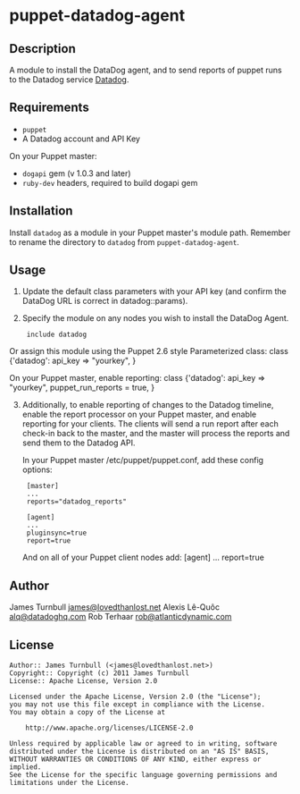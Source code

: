 puppet-datadog-agent
====================

Description
-----------

A module to install the DataDog agent, and to send reports of puppet runs
to the Datadog service [Datadog](http://www.datadoghq.com/).

Requirements
------------

* `puppet`
* A Datadog account and API Key

On your Puppet master:
* `dogapi` gem (v 1.0.3 and later)
* `ruby-dev` headers, required to build dogapi gem


Installation
------------

Install `datadog` as a module in your Puppet master's module
path. Remember to rename the directory to `datadog` from
`puppet-datadog-agent`.

Usage
-----

1. Update the default class parameters with your API key (and confirm the
   DataDog URL is correct in datadog::params).

2. Specify the module on any nodes you wish to install the DataDog
   Agent.

        include datadog

  Or assign this module using the Puppet 2.6 style Parameterized class:
        class {'datadog':
          api_key => "yourkey",
        }

  On your Puppet master, enable reporting:
        class {'datadog':
          api_key => "yourkey",
          puppet_run_reports = true,
        }

3. Additionally, to enable reporting of changes to the Datadog timeline,
   enable the report processor on your Puppet master, and enable reporting
   for your clients. The clients will send a run report after each check-in
   back to the master, and the master will process the reports and send them
   to the Datadog API.


   In your Puppet master /etc/puppet/puppet.conf, add these config options:

        [master]
        ...
        reports="datadog_reports"

        [agent]
        ...
        pluginsync=true
        report=true


   And on all of your Puppet client nodes add:
        [agent]
        ...
        report=true


Author
------

James Turnbull <james@lovedthanlost.net>
Alexis Lê-Quôc <alq@datadoghq.com>
Rob Terhaar <rob@atlanticdynamic.com>

License
-------

    Author:: James Turnbull (<james@lovedthanlost.net>)
    Copyright:: Copyright (c) 2011 James Turnbull
    License:: Apache License, Version 2.0

    Licensed under the Apache License, Version 2.0 (the "License");
    you may not use this file except in compliance with the License.
    You may obtain a copy of the License at

        http://www.apache.org/licenses/LICENSE-2.0

    Unless required by applicable law or agreed to in writing, software
    distributed under the License is distributed on an "AS IS" BASIS,
    WITHOUT WARRANTIES OR CONDITIONS OF ANY KIND, either express or implied.
    See the License for the specific language governing permissions and
    limitations under the License.
